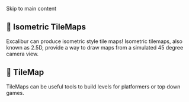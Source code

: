 Skip to main content
## 📄️ Isometric TileMaps
Excalibur can produce isometric style tile maps! Isometric tilemaps, also known as 2.5D, provide a way to draw maps from a simulated 45 degree camera view.
## 📄️ TileMap
TileMaps can be useful tools to build levels for platformers or top down games.
